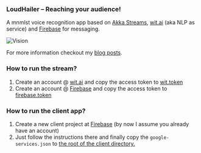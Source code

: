 ### LoudHailer – Reaching your audience!
A mnmlst voice recognition app based on [Akka Streams](http://akka.io), [wit.ai](https://wit.ai/) (aka NLP as service) and [Firebase](firebase.google.com) for messaging. 

![Vision](http://i.imgur.com/CvWgRl0l.png) 

For more information checkout my [blog posts](http://qabbasi.github.io/articles/2016-09/loudhailer-vision). 

### How to run the stream?
1. Create an account @ [wit.ai](https://wit.ai/) and copy the access token to [wit.token](https://github.com/qabbasi/Loudhailer/blob/master/voice-recognition-stream/src/main/resources/application.conf) 
2. Create an account @ [Firebase](http://firebase.google.com) and copy the access token to [firebase.token](https://github.com/qabbasi/Loudhailer/blob/master/voice-recognition-stream/src/main/resources/application.conf) 

### How to run the client app?
1. Create a new client project at [Firebase](http://firebase.google.com) (by now I assume you already have an account)
2. Just follow the instructions there and finally copy the `google-services.json` to [the root of the client directory.](https://github.com/qabbasi/Loudhailer/tree/master/LoudHailerClient) 
